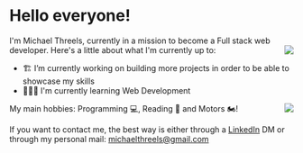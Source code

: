 # Hello everyone!

I'm Michael Threels, currently in a mission to become a Full stack web developer.
  <img align="right" src="https://github-readme-stats.vercel.app/api/?username=mikethreels&theme=radical&show_icons=true" />
Here's a little about what I'm currently up to:

- 🏗 I’m currently working on building more projects in order to be able to showcase my skills
- 🧙🏻‍♂️ I'm currently learning Web Development <code><img height="14" src="https://tl.vhv.rs/dpng/s/456-4562295_library-of-javascript-icon-graphic-freeuse-png-files.png"></code>

My main hobbies: Programming 💻, Reading 📗 and Motors 🏍!
<img align="right" src="https://github-readme-stats.vercel.app/api/top-langs/?username=mikethreels&layout=compact&theme=vue" />

If you want to contact me, the best way is either through a [LinkedIn](https://www.linkedin.com/in/michael-threels/) DM or through my personal mail: michaelthreels@gmail.com
